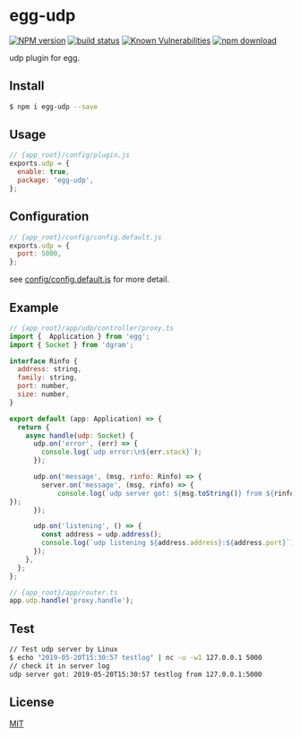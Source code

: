 # egg-udp

[![NPM version][npm-image]][npm-url]
[![build status][travis-image]][travis-url]
[![Known Vulnerabilities][snyk-image]][snyk-url]
[![npm download][download-image]][download-url]

[npm-image]: https://img.shields.io/npm/v/egg-udp.svg?style=flat-square
[npm-url]: https://npmjs.org/package/egg-udp
[travis-image]: https://img.shields.io/travis/ruur/egg-udp.svg?style=flat-square
[travis-url]: https://travis-ci.org/ruur/egg-udp
[snyk-image]: https://snyk.io/test/npm/egg-udp/badge.svg?style=flat-square
[snyk-url]: https://snyk.io/test/npm/egg-udp
[download-image]: https://img.shields.io/npm/dm/egg-udp.svg?style=flat-square
[download-url]: https://npmjs.org/package/egg-udp

udp plugin for egg.

## Install

```bash
$ npm i egg-udp --save
```

## Usage

```js
// {app_root}/config/plugin.js
exports.udp = {
  enable: true,
  package: 'egg-udp',
};
```

## Configuration

```js
// {app_root}/config/config.default.js
exports.udp = {
  port: 5000,
};
```

see [config/config.default.js](config/config.default.js) for more detail.

## Example

```js
// {app_root}/app/udp/controller/proxy.ts
import {  Application } from 'egg';
import { Socket } from 'dgram';

interface Rinfo {
  address: string,
  family: string,
  port: number,
  size: number,
}

export default (app: Application) => {
  return {
    async handle(udp: Socket) {
      udp.on('error', (err) => {
        console.log(`udp error:\n${err.stack}`);
      });

      udp.on('message', (msg, rinfo: Rinfo) => {
        server.on('message', (msg, rinfo) => {
  			console.log(`udp server got: ${msg.toString()} from ${rinfo.address}:${rinfo.port}`);
});
      });

      udp.on('listening', () => {
        const address = udp.address();
        console.log(`udp listening ${address.address}:${address.port}`);
      });
    },
  };
};
```

```js
// {app_root}/app/router.ts
app.udp.handle('proxy.handle');
```

## Test

```bash
// Test udp server by Linux
$ echo "2019-05-20T15:30:57 testlog" | nc -u -w1 127.0.0.1 5000
// check it in server log
udp server got: 2019-05-20T15:30:57 testlog from 127.0.0.1:5000
```

## License

[MIT](LICENSE)
